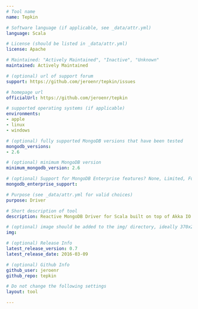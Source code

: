 ```yaml
---
# Tool name
name: Tepkin

# Software language (if applicable, see _data/attr.yml)
language: Scala

# License (should be listed in _data/attr.yml)
license: Apache

# Maintained: "Actively Maintained", "Inactive", "Unknown"
maintained: Actively Maintained

# (optional) url of support forum
support: https://github.com/jeroenr/tepkin/issues

# homepage url
officialUrl: https://github.com/jeroenr/tepkin

# supported operating systems (if applicable)
environments:
- apple
- linux
- windows

# (optional) fully supported MongoDB versions that have been tested
mongodb_versions:
- 2.6

# (optional) minimum MongoDB version
minimum_mongodb_version: 2.6

# (optional) Support for MongoDB Enterprise features? None, Limited, Full
mongodb_enterprise_support: 

# Purpose (see _data/attr.yml for valid choices)
purpose: Driver

# Short description of tool
description: Reactive MongoDB Driver for Scala built on top of Akka IO and Akka Streams.

# (optional) image should be added to the img/ directory, ideally 370x200px
img: 

# (optional) Release Info
latest_release_version: 0.7
latest_release_date: 2016-03-09

# (optional) Github Info
github_user: jeroenr
github_repo: tepkin

# Do not change the following settings
layout: tool

---
```

